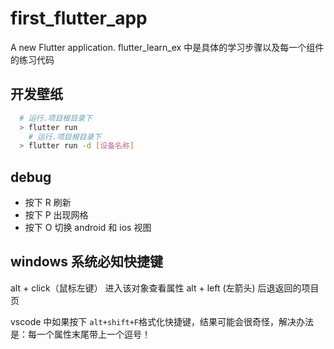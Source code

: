 # first_flutter_app

A new Flutter application. flutter_learn_ex 中是具体的学习步骤以及每一个组件的练习代码

## 开发壁纸

```bash
  # 运行.项目根目录下
  > flutter run
    # 运行.项目根目录下
  > flutter run -d [设备名称]

```

## debug

- 按下 R 刷新
- 按下 P 出现网格
- 按下 O 切换 android 和 ios 视图

## windows 系统必知快捷键

alt + click（鼠标左键） 进入该对象查看属性
alt + left (左箭头) 后退返回的项目页

vscode 中如果按下 `alt+shift+F`格式化快捷键，结果可能会很奇怪，解决办法是：每一个属性末尾带上一个逗号！
